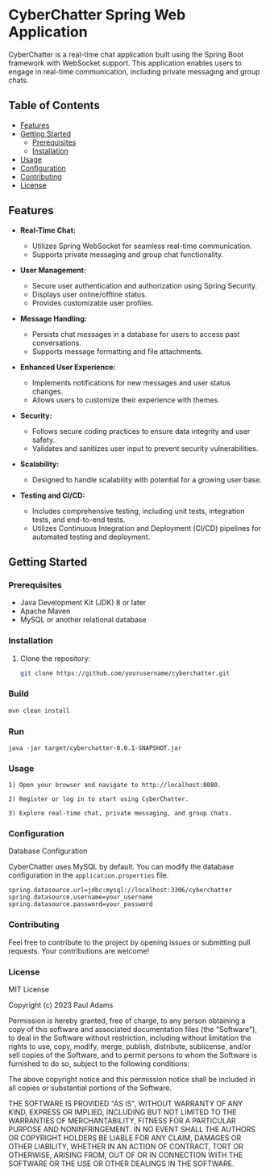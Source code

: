# CyberChatter Spring Web Application

CyberChatter is a real-time chat application built using the Spring Boot framework with WebSocket support. This application enables users to engage in real-time communication, including private messaging and group chats.

## Table of Contents

- [Features](#features)
- [Getting Started](#getting-started)
  - [Prerequisites](#prerequisites)
  - [Installation](#installation)
- [Usage](#usage)
- [Configuration](#configuration)
- [Contributing](#contributing)
- [License](#license)

## Features

- **Real-Time Chat:**

  - Utilizes Spring WebSocket for seamless real-time communication.
  - Supports private messaging and group chat functionality.

- **User Management:**

  - Secure user authentication and authorization using Spring Security.
  - Displays user online/offline status.
  - Provides customizable user profiles.

- **Message Handling:**

  - Persists chat messages in a database for users to access past conversations.
  - Supports message formatting and file attachments.

- **Enhanced User Experience:**

  - Implements notifications for new messages and user status changes.
  - Allows users to customize their experience with themes.

- **Security:**

  - Follows secure coding practices to ensure data integrity and user safety.
  - Validates and sanitizes user input to prevent security vulnerabilities.

- **Scalability:**

  - Designed to handle scalability with potential for a growing user base.

- **Testing and CI/CD:**
  - Includes comprehensive testing, including unit tests, integration tests, and end-to-end tests.
  - Utilizes Continuous Integration and Deployment (CI/CD) pipelines for automated testing and deployment.

## Getting Started

### Prerequisites

- Java Development Kit (JDK) 8 or later
- Apache Maven
- MySQL or another relational database

### Installation

1. Clone the repository:

   ```bash
   git clone https://github.com/yourusername/cyberchatter.git
   ```

### Build

```bash cd cyberchatter
mvn clean install
```

### Run

```
java -jar target/cyberchatter-0.0.1-SNAPSHOT.jar
```

### Usage

```
1) Open your browser and navigate to http://localhost:8080.

2) Register or log in to start using CyberChatter.

3) Explore real-time chat, private messaging, and group chats.

```

### Configuration

Database Configuration

CyberChatter uses MySQL by default. You can modify the database configuration in the `application.properties` file.

```
spring.datasource.url=jdbc:mysql://localhost:3306/cyberchatter
spring.datasource.username=your_username
spring.datasource.password=your_password
```

### Contributing

Feel free to contribute to the project by opening issues or submitting pull requests. Your contributions are welcome!

### License

MIT License

Copyright (c) 2023 Paul Adams

Permission is hereby granted, free of charge, to any person obtaining a copy
of this software and associated documentation files (the "Software"), to deal
in the Software without restriction, including without limitation the rights
to use, copy, modify, merge, publish, distribute, sublicense, and/or sell
copies of the Software, and to permit persons to whom the Software is
furnished to do so, subject to the following conditions:

The above copyright notice and this permission notice shall be included in all
copies or substantial portions of the Software.

THE SOFTWARE IS PROVIDED "AS IS", WITHOUT WARRANTY OF ANY KIND, EXPRESS OR
IMPLIED, INCLUDING BUT NOT LIMITED TO THE WARRANTIES OF MERCHANTABILITY,
FITNESS FOR A PARTICULAR PURPOSE AND NONINFRINGEMENT. IN NO EVENT SHALL THE
AUTHORS OR COPYRIGHT HOLDERS BE LIABLE FOR ANY CLAIM, DAMAGES OR OTHER
LIABILITY, WHETHER IN AN ACTION OF CONTRACT, TORT OR OTHERWISE, ARISING FROM,
OUT OF OR IN CONNECTION WITH THE SOFTWARE OR THE USE OR OTHER DEALINGS IN THE
SOFTWARE.
